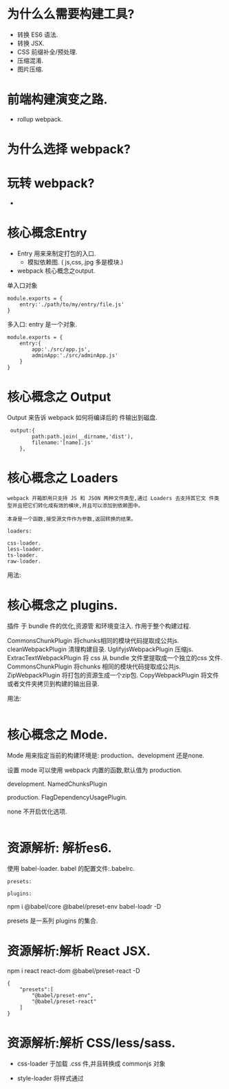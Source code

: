 # 为什么么需要构建工具?

* 转换 ES6 语法.
* 转换 JSX.
* CSS 前缀补全/预处理.
* 压缩混淆.
* 图片压缩.

# 前端构建演变之路.
* rollup webpack.

# 为什么选择 webpack?

# 玩转 webpack?
* 

# 核心概念Entry
* Entry 用来来制定打包的入口.
    * 模拟依赖图.
    ( js,css,.jpg 多是模块.)
* webpack 核心概念之output.

单入口对象
```
module.exports = {
    entry:'./path/to/my/entry/file.js'
}
```

多入口: entry 是一个对象.

```
module.exports = {
    entry:{
        app:'./src/app.js',
        adminApp:'./src/adminApp.js'
    }
}
```

# 核心概念之 Output
Output 来告诉 webpack 如何将编译后的 件输出到磁盘.

```
 output:{
        path:path.join(__dirname,'dist'),
        filename:'[name].js'
    },
```

# 核心概念之 Loaders

```
webpack 开箱即用只支持 JS 和 JSON 两种文件类型,通过 Loaders 去支持其它文 件类型并且把它们转化成有效的模块,并且可以添加到依赖图中。

本身是一个函数,接受源文件作为参数,返回转换的结果。

loaders:

css-loader.
less-loader.
ts-loader.
raw-loader.
```

用法:

# 核心概念之 plugins.
插件 于 bundle  件的优化,资源管 和环境变注入.
作用于整个构建过程.


CommonsChunkPlugin 将chunks相同的模块代码提取成公共js.
cleanWebpackPlugin 清理构建目录.
UglifyjsWebpackPlugin 压缩js.
ExtracTextWebpackPlugin  将 css 从 bundle 文件里提取成一个独立的css 文件.
CommonsChunkPlugin  将chunks 相同的模块代码提取成公共js.
ZipWebpackPlugin 将打包的资源生成一个zip包.
CopyWebpackPlugin 将文件或者文件夹拷贝到构建的输出目录.

用法:
```

```

# 核心概念之 Mode.
Mode 用来指定当前的构建环境是: production、development 还是none.

设置 mode 可以使用 webpack 内置的函数,默认值为 production.

development.
NamedChunksPlugin

production.
FlagDependencyUsagePlugin.

none
不开启优化选项.

```

```

# 资源解析: 解析es6.
使用 babel-loader.
babel 的配置文件:.babelrc.

```
presets:

plugins:
```
npm i @babel/core @babel/preset-env babel-loadr -D


presets 是一系列 plugins 的集合.

# 资源解析:解析 React JSX.

npm i react react-dom @babel/preset-react -D

```
{
    "presets":[
        "@babel/preset-env",
        "@babel/preset-react"
    ]
}
```

# 资源解析:解析 CSS/less/sass.
* css-loader  于加载 .css  件,并且转换成 commonjs 对象
* style-loader 将样式通过 <style> 标签插 到 head 中.

* npm i style-loader css-loader -D.

* webpack 执行是从右到左执行的，所以先写style-loader,css-loader.






















